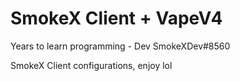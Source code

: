 # SmokeX Client + VapeV4
Years to learn programming - Dev SmokeXDev#8560

SmokeX Client configurations, enjoy lol
